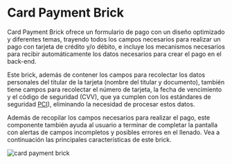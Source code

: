 # Card Payment Brick

Card Payment Brick ofrece un formulario de pago con un diseño optimizado y diferentes temas, trayendo todos los campos necesarios para realizar un pago con tarjeta de crédito y/o débito, e incluye los mecanismos necesarios para recibir automáticamente los datos necesarios para crear el pago en el back-end.

Este brick, además de contener los campos para recolectar los datos personales del titular de la tarjeta (nombre del titular y documento), también tiene campos para recolectar el número de tarjeta, la fecha de vencimiento y el código de seguridad (CVV), que ya cumplen con los estándares de seguridad [PCI](/developers/es/docs/checkout-bricks/additional-content/security/pci)), eliminando la necesidad de procesar estos datos.

Además de recopilar los campos necesarios para realizar el pago, este componente también ayuda al usuario a terminar de completar la pantalla con alertas de campos incompletos y posibles errores en el llenado. Vea a continuación las principales características de este brick.

![card payment brick](checkout-bricks/card-payment.png)
